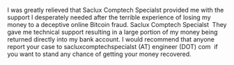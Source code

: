 I was greatly relieved that Saclux Comptech Specialst provided me with the support I desperately needed after the terrible experience of losing my money to a deceptive online Bitcoin fraud. Saclux Comptech Specialst  They gave me technical support resulting in a large portion of my money being returned directly into my bank account. I would recommend that anyone report your case to sacluxcomptechspecialst (AT) engineer (DOT) com  if you want to stand any chance of getting your money recovered. 
